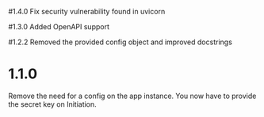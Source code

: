 #1.4.0
Fix security vulnerability found in uvicorn

#1.3.0
Added OpenAPI support

#1.2.2
Removed the provided config object and improved docstrings

# 1.1.0
Remove the need for a config on the app instance. You now have to provide
 the secret key on Initiation.